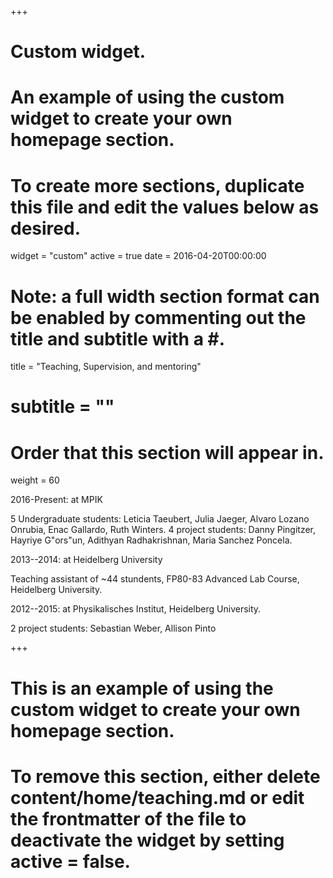+++

# Custom widget.
# An example of using the custom widget to create your own homepage section.
# To create more sections, duplicate this file and edit the values below as desired.
widget = "custom" active = true date = 2016-04-20T00:00:00

# Note: a full width section format can be enabled by commenting out the title and subtitle with a #.
title = "Teaching, Supervision, and mentoring" 
# subtitle = ""

# Order that this section will appear in.
weight = 60

2016-Present: at MPIK

5 Undergraduate students: Leticia Taeubert, Julia Jaeger, Alvaro Lozano Onrubia, Enac Gallardo, Ruth Winters.
4 project students: Danny Pingitzer, Hayriye G\"ors\"un, Adithyan Radhakrishnan, Maria Sanchez Poncela.

2013--2014: at Heidelberg University

Teaching assistant of ~44 stundents, FP80-83 Advanced Lab Course, Heidelberg University.

2012--2015: at Physikalisches Institut, Heidelberg University.

2 project students: Sebastian Weber, Allison Pinto


+++



# This is an example of using the custom widget to create your own homepage section.

# To remove this section, either delete content/home/teaching.md or edit the frontmatter of the file to deactivate the widget by setting active = false.

